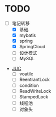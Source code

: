 
# TODO
- [ ] 笔记转移
  - [x] 基础
  - [x] mybatis
  - [x] spring
  - [x] SpringCloud
  - [ ] 设计模式
  - [ ] MySQL

- [JUC]()
  - [ ] voatile
  - [ ] ReentrantLock
  - [ ] condition
  - [ ] ReadWriteLock
  - [ ] StampedLock
  - [ ] 线程池
  - [ ] 对象头